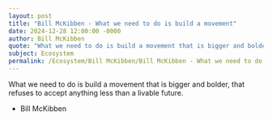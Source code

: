 ```yaml
---
layout: post
title: "Bill McKibben - What we need to do is build a movement"
date: 2024-12-28 12:00:00 -0000
author: Bill McKibben
quote: "What we need to do is build a movement that is bigger and bolder, that refuses to accept anything less than a livable future."
subject: Ecosystem
permalink: /Ecosystem/Bill McKibben/Bill McKibben - What we need to do is build a movement
---
```


What we need to do is build a movement that is bigger and bolder, that refuses to accept anything less than a livable future.

- Bill McKibben
